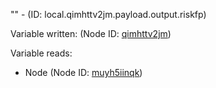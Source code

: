 "" - (ID: local.qimhttv2jm.payload.output.riskfp)

Variable written:
 (Node ID: [qimhttv2jm](../nodes/qimhttv2jm.md))

Variable reads:
* Node (Node ID: [muyh5iinqk](../nodes/muyh5iinqk.md))
